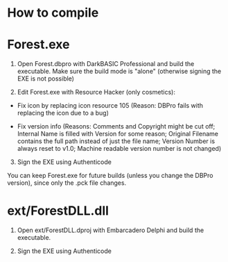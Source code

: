 
# How to compile

# Forest.exe

1. Open Forest.dbpro with DarkBASIC Professional and build the executable. Make sure the build mode is "alone" (otherwise signing the EXE is not possible)

2. Edit Forest.exe with Resource Hacker (only cosmetics):

- Fix icon by replacing icon resource 105 (Reason: DBPro fails with replacing the icon due to a bug)

- Fix version info (Reasons: Comments and Copyright might be cut off; Internal Name is filled with Version for some reason; Original Filename contains the full path instead of just the file name; Version Number is always reset to v1.0; Machine readable version number is not changed)

3. Sign the EXE using Authenticode

You can keep Forest.exe for future builds (unless you change the DBPro version), since only the .pck file changes.

# ext/ForestDLL.dll

1. Open ext/ForestDLL.dproj with Embarcadero Delphi and build the executable.

2. Sign the EXE using Authenticode
